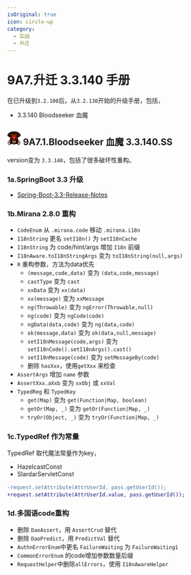 ```yaml
---
isOriginal: true
icon: circle-up
category:
  - 实战
  - 升迁
---
```


# 9A7.升迁 3.3.140 手册

在已升级到`3.2.100`后，从`3.2.130`开始的升级手册，包括，

* 3.3.140 Bloodseeker 血魔

## ![Bloodseeker](/bloodseeker_minimap_icon.png) 9A7.1.Bloodseeker 血魔 3.3.140.SS

version变为 `3.3.140`，包括了很多破坏性重构。

### 1a.SpringBoot 3.3 升级

* [Spring-Boot-3.3-Release-Notes](https://github.com/spring-projects/spring-boot/wiki/Spring-Boot-3.3-Release-Notes)

### 1b.Mirana 2.8.0 重构

* `CodeEnum` 从 `.mirana.code` 移动 `.mirana.i18n`
* `I18nString` 更名 `setI18n()` 为 `setI18nCache`
* `I18nString` 为 code/hint/args 增加 `I18n` 前缀
* `I18nAware.toI18nStringArgs` 变为 `toI18nString(null,args)`
* `R` 重构参数，方法为data优先
  - `(message,code,data)` 变为 `(data,code,message)`
  - `castType` 变为 `cast`
  - `xxData` 变为 `xx(data)`
  - `xx(message)` 变为 `xxMessage`
  - `ng(Throwable)` 变为 `ngError(Throwable,null)`
  - `ng(code)` 变为 `ngCode(code)`
  - `ngData(data,code)` 变为 `ng(data,code)`
  - `ok(message,data)` 变为 `ok(data,null,message)`
  - `setI18nMessage(code,args)` 变为 `setI18nCode().setI18nArgs().cast()`
  - `setI18nMessage(code)` 变为 `setMessageBy(code)`
  - 删除 `hasXxx`，使用`getXxx` 来检查
* `AssertArgs` 增加 `name` 参数
* `AssertXxx.aXxb` 变为 `xxObj` 或 `xxVal`
* `TypedReg` 和 `TypedKey`
  - `get(Map)` 变为 `get(Function|Map, boolean)`
  - `getOr(Map, _)` 变为 `getOr(Function|Map, _)`
  - `tryOr(Object, _)` 变为 `tryOr(Function|Map, _)`

### 1c.TypedRef 作为常量

TypedRef 取代魔法常量作为key，

* HazelcastConst
* SlardarServletConst

```diff
-request.setAttribute(AttrUserId, pass.getUserId());
+request.setAttribute(AttrUserId.value, pass.getUserId());
```

### 1d.多国语code重构

* 删除 `DaoAssert`，用 `AssertCrud` 替代
* 删除 `DaoPredict`，用 `PredictVal` 替代
* `AuthnErrorEnum`中更名 `FailureWaiting` 为 `FailureWaiting1`
* `CommonErrorEnum` 的code增加参数数量后缀
* `RequestHelper`中删除`allErrors`，使用 `I18nAwareHelper`
